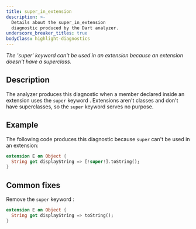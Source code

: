 ```yaml
---
title: super_in_extension
description: >-
  Details about the super_in_extension
  diagnostic produced by the Dart analyzer.
underscore_breaker_titles: true
bodyClass: highlight-diagnostics
---
```


_The 'super' keyword can't be used in an extension because an extension doesn't
have a superclass._

## Description

The analyzer produces this diagnostic when a member declared inside an
extension uses the `super` keyword . Extensions aren't classes and don't
have superclasses, so the `super` keyword serves no purpose.

## Example

The following code produces this diagnostic because `super` can't be used
in an extension:

```dart
extension E on Object {
  String get displayString => [!super!].toString();
}
```

## Common fixes

Remove the `super` keyword :

```dart
extension E on Object {
  String get displayString => toString();
}
```
